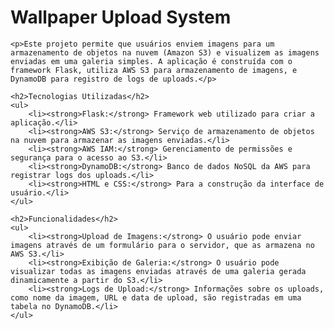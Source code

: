 <!DOCTYPE html>
<html lang="pt-br">
<head>
    <meta charset="UTF-8">
    <meta name="viewport" content="width=device-width, initial-scale=1.0">
    <title>Wallpaper Upload System</title>
</head>
<body>
    <h1>Wallpaper Upload System</h1>

    <p>Este projeto permite que usuários enviem imagens para um armazenamento de objetos na nuvem (Amazon S3) e visualizem as imagens enviadas em uma galeria simples. A aplicação é construída com o framework Flask, utiliza AWS S3 para armazenamento de imagens, e DynamoDB para registro de logs de uploads.</p>

    <h2>Tecnologias Utilizadas</h2>
    <ul>
        <li><strong>Flask:</strong> Framework web utilizado para criar a aplicação.</li>
        <li><strong>AWS S3:</strong> Serviço de armazenamento de objetos na nuvem para armazenar as imagens enviadas.</li>
        <li><strong>AWS IAM:</strong> Gerenciamento de permissões e segurança para o acesso ao S3.</li>
        <li><strong>DynamoDB:</strong> Banco de dados NoSQL da AWS para registrar logs dos uploads.</li>
        <li><strong>HTML e CSS:</strong> Para a construção da interface de usuário.</li>
    </ul>

    <h2>Funcionalidades</h2>
    <ul>
        <li><strong>Upload de Imagens:</strong> O usuário pode enviar imagens através de um formulário para o servidor, que as armazena no AWS S3.</li>
        <li><strong>Exibição de Galeria:</strong> O usuário pode visualizar todas as imagens enviadas através de uma galeria gerada dinamicamente a partir do S3.</li>
        <li><strong>Logs de Upload:</strong> Informações sobre os uploads, como nome da imagem, URL e data de upload, são registradas em uma tabela no DynamoDB.</li>
    </ul>
</body>
</html>

